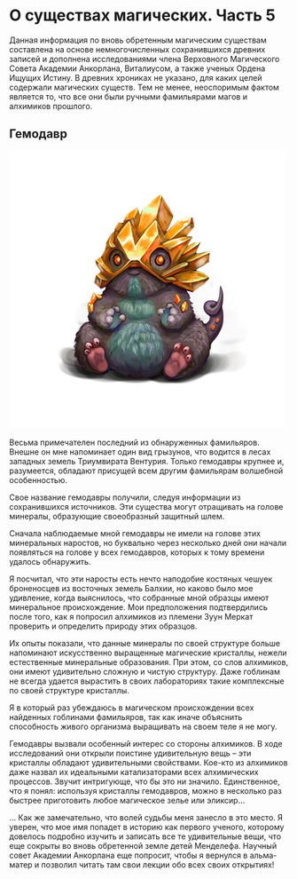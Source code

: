 # О существах магических. Часть 5

Данная информация по вновь обретенным магическим существам составлена на основе немногочисленных сохранившихся древних записей и дополнена исследованиями члена Верховного Магического Совета Академии Анкорлана, Виталиусом, а также ученых Ордена Ищущих Истину. В древних хрониках не указано, для каких целей содержали магических существ. Тем не менее, неоспоримым фактом является то, что все они были ручными фамильярами магов и алхимиков прошлого.

## Гемодавр

![](images/gemodavr.2x.png)

Весьма примечателен последний из обнаруженных фамильяров. Внешне он мне напоминает один вид грызунов, что водится в лесах западных земель Триумвирата Вентурия. Только гемодавры крупнее и, разумеется, обладают присущей всем другим фамильярам волшебной особенностью.

Свое название гемодавры получили, следуя информации из сохранившихся источников. Эти существа могут отращивать на голове минералы, образующие своеобразный защитный шлем.

Сначала наблюдаемые мной гемодавры не имели на голове этих минеральных наростов, но буквально через несколько дней они начали появляться на голове у всех гемодавров, которых к тому времени удалось обнаружить.

Я посчитал, что эти наросты есть нечто наподобие костяных чешуек броненосцев из восточных земель Балхии, но каково было мое удивление, когда выяснилось, что собранные мной образцы имеют минеральное происхождение. Мои предположения подтвердились после того, как я попросил алхимиков из племени Зуун Меркат проверить и определить природу этих образцов.

Их опыты показали, что данные минералы по своей структуре больше напоминают искусственно выращенные магические кристаллы, нежели естественные минеральные образования. При этом, со слов алхимиков, они имеют удивительно сложную и чистую структуру. Даже гоблинам не всегда удается вырастить в своих лабораториях такие комплексные по своей структуре кристаллы.

Я в который раз убеждаюсь в магическом происхождении всех найденных гоблинами фамильяров, так как иначе объяснить способность живого организма выращивать на своем теле я не могу.

Гемодавры вызвали особенный интерес со стороны алхимиков. В ходе исследований они открыли поистине удивительную вещь – эти кристаллы обладают удивительными свойствами. Кое-кто из алхимиков даже назвал их идеальными катализаторами всех алхимических процессов. Звучит интригующе, что бы это ни значило. Единственное, что я понял: используя кристаллы гемодавров, можно в несколько раз быстрее приготовить любое магическое зелье или эликсир…

… Как же замечательно, что волей судьбы меня занесло в это место. Я уверен, что мое имя попадет в историю как первого ученого, которому довелось подробно изучить и записать все те удивительные вещи, что еще сокрыты во вновь обретенной земле детей Менделефа. Научный совет Академии Анкорлана еще попросит, чтобы я вернулся в альма-матер и позволил читать там свои лекции обо всех своих открытиях!
